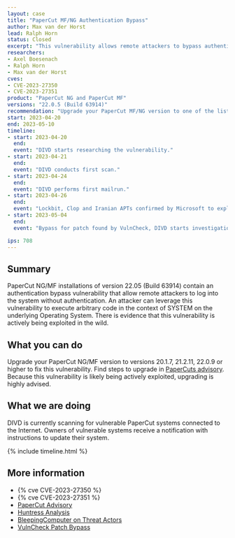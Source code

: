 ```yaml
---
layout: case
title: "PaperCut MF/NG Authentication Bypass"
author: Max van der Horst
lead: Ralph Horn
status: Closed
excerpt: "This vulnerability allows remote attackers to bypass authentication on affected installations of PaperCut MF/NG 22.0.5 (Build 63914)."
researchers:
- Axel Boesenach
- Ralph Horn
- Max van der Horst
cves:
- CVE-2023-27350
- CVE-2023-27351
product: "PaperCut NG and PaperCut MF"
versions: "22.0.5 (Build 63914)"
recommendation: "Upgrade your PaperCut MF/NG version to one of the listed fixed versions."
start: 2023-04-20
end: 2023-05-10
timeline:
- start: 2023-04-20
  end:
  event: "DIVD starts researching the vulnerability."
- start: 2023-04-21
  end:
  event: "DIVD conducts first scan."
- start: 2023-04-24
  end:
  event: "DIVD performs first mailrun."
- start: 2023-04-26
  end:
  event: "Lockbit, Clop and Iranian APTs confirmed by Microsoft to exploit in wild."
- start: 2023-05-04
  end:
  event: "Bypass for patch found by VulnCheck, DIVD starts investigation on new fingerprint."

ips: 708
---
```


## Summary
PaperCut NG/MF installations of version 22.05 (Build 63914) contain an authentication bypass vulnerability that allow remote attackers to log into the system without authentication. An attacker can leverage this vulnerability to execute arbitrary code in the context of SYSTEM on the underlying Operating System. There is evidence that this vulnerability is actively being exploited in the wild.

## What you can do
Upgrade your PaperCut NG/MF version to versions 20.1.7, 21.2.11, 22.0.9 or higher to fix this vulnerability. Find steps to upgrade in [PaperCuts advisory](https://www.papercut.com/kb/Main/PO-1216-and-PO-1219#faqs). Because this vulnerability is likely being actively exploited, upgrading is highly advised.

## What we are doing

DIVD is currently scanning for vulnerable PaperCut systems connected to the Internet. Owners of vulnerable systems receive a notification with instructions to update their system. 

{% include timeline.html %}

## More information

* {% cve CVE-2023-27350 %}
* {% cve CVE-2023-27351 %}
* [PaperCut Advisory](https://www.papercut.com/kb/Main/PO-1216-and-PO-1219)
* [Huntress Analysis](https://www.huntress.com/blog/critical-vulnerabilities-in-papercut-print-management-software)
* [BleepingComputer on Threat Actors](https://www.bleepingcomputer.com/news/security/microsoft-clop-and-lockbit-ransomware-behind-papercut-server-hacks/)
* [VulnCheck Patch Bypass](https://vulncheck.com/blog/papercut-rce)
